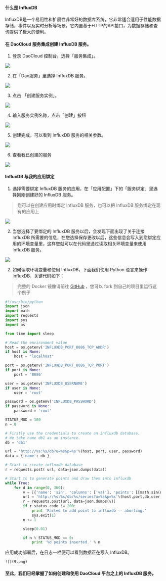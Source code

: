 #### 什么是 InfluxDB
InfluxDB是一个易用性和扩展性非常好的数据库系统，它非常适合适用于性能数据存储，事件以及实时分析等场景。它内置基于HTTP的API接口，为数据存储和查询提供了极大的便利。
#### 在 DaoCloud 服务集成创建 InfluxDB 服务。
1. 登录 DaoCloud 控制台，选择「服务集成」。

  ![](1.png)

2. 在「Dao服务」里选择 InfluxDB 服务。

  ![](2.png)

3. 点击 「创建服务实例」。

  ![](3.png)

4. 输入服务实例名称，点击「创建」按钮

  ![](4.png)

5. 创建完成，可以看到 InfluxDB 服务的相关参数。

  ![](5.png)

6. 查看我已创建的服务

  ![](6.png)

#### InfluxDB 与我的应用绑定
1. 选择需要绑定 InfluxDB 服务的应用，在「应用配置」下的「服务绑定」里选择刚刚创建好的 InfluxDB 服务。

  > 您可以在创建应用时绑定 InfluxDB 服务，也可以把 InfluxDB 服务绑定在现有的应用上

  ![](7.png)

2. 当您选择了要绑定的 InfluxDB 服务以后，会发现下面出现了关于连接 InfluxDB 所需要的信息，在您选择保存更改以后，这些信息会写入到您绑定应用的环境变量里，这样您就可以在代码里通过读取相关环境变量来使用 InfluxDB 服务。

  ![](8.png)

2. 如何读取环境变量和使用 InfluxDB，下面我们使用 Python 语言来操作 InfluxDB，关键代码如下：

 > 完整的 Docker 镜像请前往 [GitHub](https://github.com/DaoCloud/influxdb_sample.git) ，您可以 fork 到自己的项目里运行这个例子

  ```Python
  #!/usr/bin/python
  import json
  import math
  import requests
  import sys
  import os

  from time import sleep

  # Read the environment value
  host = os.getenv('INFLUXDB_PORT_8086_TCP_ADDR')
  if host is None:
      host = "localhost"

  port = os.getenv('INFLUXDB_PORT_8086_TCP_PORT')
  if port is None:
      port = '8086'

  user = os.getenv('INFLUXDB_USERNAME')
  if user is None:
      user = 'root'

  password = os.getenv('INFLUXDB_PASSWORD')
  if password is None:
      password = 'root'

  STATUS_MOD = 100
  n = 0

  # Firstly use the credentials to create an influxdb database.
  # We take name db1 as an instance.
  db = 'db1'

  url = 'http://%s:%s/db?u=%s&p=%s'%(host, port, user, password)
  data = {'name': db }

  # Start to create influxdb database
  r = requests.post( url, data=json.dumps(data))

  # Start to to generate points and draw them into influxdb
  while True:
      for d in range(0, 360):
          v = [{'name': 'sin', 'columns': ['val'], 'points': [[math.sin(math.radians(d))]]}]
          url = 'http://%s:%s/db/%s/series?u=%s&p=%s'%(host,port,db,user,password)
          r = requests.post(url, data=json.dumps(v))
          if r.status_code != 200:
              print 'Failed to add point to influxdb -- aborting.'
              sys.exit(1)
          n += 1

          sleep(0.01)

          if n % STATUS_MOD == 0:
              print '%d points inserted.' % n
  ```

  应用成功部署后，在日志一栏便可以看到数据正在写入 InfluxDB。

    ![](9.png)

#### 至此，我们已经掌握了如何创建和使用 DaoCloud 平台之上的 InfluxDB 服务。
